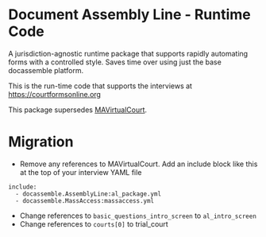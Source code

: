 # Document Assembly Line - Runtime Code

A jurisdiction-agnostic runtime package that supports rapidly automating forms
with a controlled style. Saves time over using just the base docassemble
platform.

This is the run-time code that supports the interviews at https://courtformsonline.org

This package supersedes [MAVirtualCourt](https://github.com/SuffolkLITLab/docassemble-MAVirtualCourt).

# Migration

* Remove any references to MAVirtualCourt. Add an include block like this at the top
  of your interview YAML file

```
include:
  - docassemble.AssemblyLine:al_package.yml
  - docassemble.MassAccess:massaccess.yml
```

* Change references to `basic_questions_intro_screen` to `al_intro_screen`
* Change references to `courts[0]` to trial_court